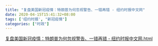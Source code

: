 ```yaml
---
title: "复盘美国新冠疫情：特朗普为何忽视警告、一错再错 - 纽约时报中文网"
date: 2020-04-15T15:41:32+08:00
tags: ['纽约时报', "新冠疫情"]
categories: ["时政"]
---
```

[复盘美国新冠疫情：特朗普为何忽视警告、一错再错 - 纽约时报中文网.html](/social/复盘美国新冠疫情：特朗普为何忽视警告、一错再错%20-%20纽约时报中文网.html)
